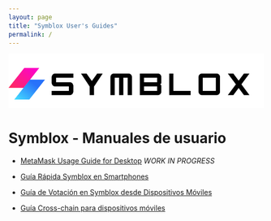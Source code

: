 ```yaml
---
layout: page
title: "Symblox User's Guides"
permalink: /
---
```


![Symblox Logo](assets/SymbloxLogoName.png "Symblox Logo")

# Symblox - Manuales de usuario

-   [MetaMask Usage Guide for Desktop](https://dexempower.github.io/guides/yield-farming/2020/10/22/symblox-guide-for-pc)  *WORK IN PROGRESS*

-   [Guía Rápida Symblox en Smartphones](https://dexempower.github.io/dexempower.github.io-symblox/guides/yield-farming/2020/10/22/symblox-guide-for-mobile)

-   [Guía de Votación en Symblox desde Dispositivos Móviles](https://dexempower.github.io/dexempower.github.io-symblox/guides/voting/2020/11/05/symblox-voting-guide)

-   [Guía Cross-chain para dispositivos móviles](https://dexempower.github.io/dexempower.github.io-symblox/guides/yield-farming/2020-11-27-crosschain-guide-for-mobile)
